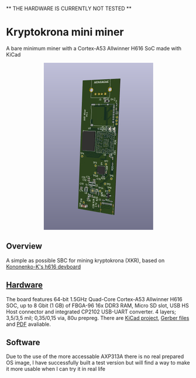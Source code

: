** THE HARDWARE IS CURRENTLY NOT TESTED **

# Kryptokrona mini miner
A bare minimum miner with a Cortex-A53 Allwinner H616 SoC made with KiCad


<p align="center">
     <img width="299" src="https://github.com/TechyGuy17/kryptokrona-mini-miner/blob/main/pics/main.png">
</p>

## Overview
A simple as possible SBC for mining kryptokrona (XKR), based on [Kononenko-K's h616 devboard](https://github.com/Kononenko-K/Allwinner_H616_Devboard/)

## [Hardware](Hardware)


The board features 64-bit 1.5GHz Quad-Core Cortex-A53 Allwinner H616 SOC, up to 8 Gbit (1 GB) of FBGA-96 16x DDR3 RAM, Micro SD slot, USB HS Host connector and integrated CP2102 USB-UART converter. 4 layers; 3,5/3,5 mil; 0,35/0,15 via, 80u prepreg.
There are [KiCad project](/Hardware), [Gerber files](/Hardware/gerber) and [PDF](/Hardware/output.pdf) avaliable.

## Software
Due to the use of the more accessable AXP313A there is no real prepared OS image, I have successfully built a test version but will find a way to make it more usable when I can try it in real life
